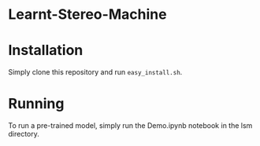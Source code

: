 # Learnt-Stereo-Machine


# Installation

Simply clone this repository and run `easy_install.sh`.

# Running

To run a pre-trained model, simply run the Demo.ipynb notebook in the lsm directory.
